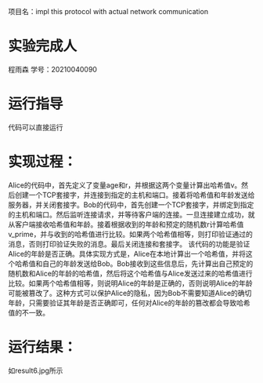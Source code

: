 项目名：impl this protocol with actual network communication
# 实验完成人
程雨森
学号：20210040090
# 运行指导
代码可以直接运行
# 实现过程：
Alice的代码中，首先定义了变量age和r，并根据这两个变量计算出哈希值v。然后创建一个TCP套接字，并连接到指定的主机和端口。接着将哈希值和年龄发送给服务器，并关闭套接字。Bob的代码中，首先创建一个TCP套接字，并绑定到指定的主机和端口。然后监听连接请求，并等待客户端的连接。一旦连接建立成功，就从客户端接收哈希值和年龄。接着根据收到的年龄和预定的随机数r计算哈希值v_prime，并与收到的哈希值进行比较。如果两个哈希值相等，则打印验证通过的消息，否则打印验证失败的消息。最后关闭连接和套接字。
该代码的功能是验证Alice的年龄是否正确。具体实现方式是，Alice在本地计算出一个哈希值，并将这个哈希值和自己的年龄发送给Bob。Bob接收到这些信息后，先计算出自己预定的随机数和Alice的年龄的哈希值，然后将这个哈希值与Alice发送过来的哈希值进行比较。如果两个哈希值相等，则说明Alice的年龄是正确的，否则说明Alice的年龄可能被篡改了。这种方式可以保护Alice的隐私，因为Bob不需要知道Alice的确切年龄，只需要验证其年龄是否正确即可，任何对Alice的年龄的篡改都会导致哈希值的不一致。
# 运行结果：
如result6.jpg所示
